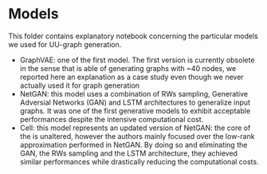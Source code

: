 # Models

This folder contains explanatory notebook concerning the particular models we used for UU-graph generation.
- GraphVAE: one of the first model. The first version is currently obsolete in the sense that is able of generating graphs with ~40 nodes, we reported here an explanation as a case study even though we never actually used it for graph generation
- NetGAN: this model uses a combination of RWs sampling, Generative Adversial Networks (GAN) and LSTM architectures to generalize input graphs. It was one of the first generative models to exhibit acceptable performances despite the intensive computational cost.
- Cell: this model represents an updated version of NetGAN: the core of the is unaltered, however the authors mainly focused over the low-rank approximation performed in NetGAN. By doing so and eliminating the GAN, the RWs sampling and the LSTM architecture, they achieved similar performances while drastically reducing the computational costs.
